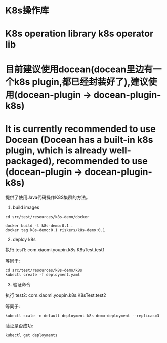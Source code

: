 # K8s操作库
# K8s operation library k8s operator lib
# 目前建议使用docean(docean里边有一个k8s plugin,都已经封装好了),建议使用(docean-plugin -> docean-plugin-k8s)
# It is currently recommended to use Docean (Docean has a built-in k8s plugin, which is already well-packaged), recommended to use (docean-plugin -> docean-plugin-k8s)
提供了使用Java代码操作K8S集群的方法。



1. build images

```shell
cd src/test/resources/k8s-demo/docker

docker build -t k8s-demo:0.1 .
docker tag k8s-demo:0.1 riskers/k8s-demo:0.1
```

2. deploy k8s

执行 test1: com.xiaomi.youpin.k8s.K8sTest.test1

等同于:

```shell
cd src/test/resources/k8s-demo/k8s
kubectl create -f deployment.yaml
```

3. 验证命令

执行 test2: com.xiaomi.youpin.k8s.K8sTest.test2

等同于:

```shell
kubectl scale -n default deployment k8s-demo-deployment --replicas=3
```

验证是否成功:

```shell
kubectl get deployments
```
